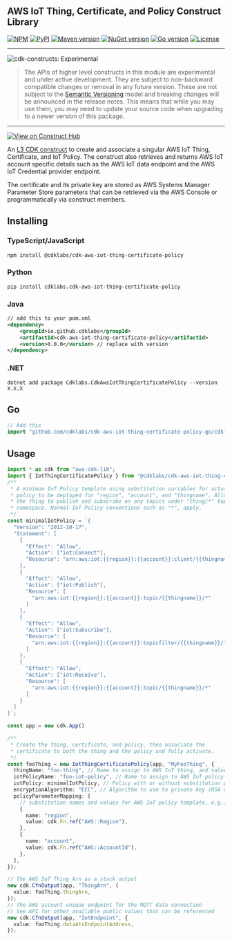 ## AWS IoT Thing, Certificate, and Policy Construct Library

[![NPM](https://img.shields.io/npm/v/@cdklabs/cdk-aws-iot-thing-certificate-policy?label=npm+cdk+v2)](https://www.npmjs.com/package/@cdklabs/cdk-aws-iot-thing-certificate-policy)
[![PyPI](https://img.shields.io/pypi/v/cdklabs.cdk-aws-iot-thing-certificate-policy?label=pypi+cdk+v2)](https://pypi.org/project/cdklabs.cdk-aws-iot-thing-certificate-policy/)
[![Maven version](https://img.shields.io/maven-central/v/io.github.cdklabs/cdk-aws-iot-thing-certificate-policy?label=maven+cdk+v2)](https://central.sonatype.com/artifact/io.github.cdklabs/cdk-aws-iot-thing-certificate-policy)
[![NuGet version](https://img.shields.io/nuget/v/Cdklabs.CdkAwsIotThingCertificatePolicy?label=nuget+cdk+v2)](https://www.nuget.org/packages/Cdklabs.CdkAwsIotThingCertificatePolicy)
[![Go version](https://img.shields.io/github/go-mod/go-version/cdklabs/cdk-aws-iot-thing-certificate-policy-go?label=go+cdk+v2&&filename=cdklabscdkawsiotthingcertificatepolicy%2Fgo.mod)](https://github.com/cdklabs/cdk-aws-iot-thing-certificate-policy-go)
[![License](https://img.shields.io/badge/license-Apache--2.0-blue)](https://github.com/cdklabs/cdk-aws-iot-thing-certificate-policy/blob/main/LICENSE)

<!--BEGIN STABILITY BANNER-->

---

![cdk-constructs: Experimental](https://img.shields.io/badge/cdk--constructs-experimental-important.svg?style=for-the-badge)

> The APIs of higher level constructs in this module are experimental and under active development.
> They are subject to non-backward compatible changes or removal in any future version. These are
> not subject to the [Semantic Versioning](https://semver.org/) model and breaking changes will be
> announced in the release notes. This means that while you may use them, you may need to update
> your source code when upgrading to a newer version of this package.

---

<!--END STABILITY BANNER-->

[![View on Construct Hub](https://constructs.dev/badge?package=%40cdklabs%2Fcdk-aws-iot-thing-certificate-policy)](https://constructs.dev/packages/@cdklabs/cdk-aws-iot-thing-certificate-policy)

An [L3 CDK construct](https://docs.aws.amazon.com/cdk/v2/guide/constructs.html#constructs_lib) to create and associate a singular AWS IoT Thing, Certificate, and IoT Policy. The construct also retrieves and returns AWS IoT account specific details such as the AWS IoT data endpoint and the AWS IoT Credential provider endpoint.

The certificate and its private key are stored as AWS Systems Manager Parameter Store parameters that can be retrieved via the AWS Console or programmatically via construct members.

## Installing

### TypeScript/JavaScript

```shell
npm install @cdklabs/cdk-aws-iot-thing-certificate-policy
```

### Python

```shell
pip install cdklabs.cdk-aws-iot-thing-certificate-policy
```

### Java

```xml
// add this to your pom.xml
<dependency>
    <groupId>io.github.cdklabs</groupId>
    <artifactId>cdk-aws-iot-thing-certificate-policy</artifactId>
    <version>0.0.0</version> // replace with version
</dependency>
```

### .NET

```plaintext
dotnet add package Cdklabs.CdkAwsIotThingCertificatePolicy --version X.X.X
```

## Go

```go
// Add this
import "github.com/cdklabs/cdk-aws-iot-thing-certificate-policy-go/cdklabscdkawsiotthingcertificatepolicy"
```

## Usage

```typescript nofixture
import * as cdk from "aws-cdk-lib";
import { IotThingCertificatePolicy } from "@cdklabs/cdk-aws-iot-thing-certificate-policy";
/**
 * A minimum IoT Policy template using substitution variables for actual
 * policy to be deployed for "region", "account", and "thingname". Allows
 * the thing to publish and subscribe on any topics under "thing/*" topic
 * namespace. Normal IoT Policy conventions such as "*", apply.
 */
const minimalIotPolicy = `{
  "Version": "2012-10-17",
  "Statement": [
    {
      "Effect": "Allow",
      "Action": ["iot:Connect"],
      "Resource": "arn:aws:iot:{{region}}:{{account}}:client/{{thingname}}"
    },
    {
      "Effect": "Allow",
      "Action": ["iot:Publish"],
      "Resource": [
        "arn:aws:iot:{{region}}:{{account}}:topic/{{thingname}}/*"
      ]
    },
    {
      "Effect": "Allow",
      "Action": ["iot:Subscribe"],
      "Resource": [
        "arn:aws:iot:{{region}}:{{account}}:topicfilter/{{thingname}}/*"
      ]
    },
    {
      "Effect": "Allow",
      "Action": ["iot:Receive"],
      "Resource": [
        "arn:aws:iot:{{region}}:{{account}}:topic/{{thingname}}/*"
      ]
    }
  ]
}`;

const app = new cdk.App()

/**
 * Create the thing, certificate, and policy, then associate the
 * certificate to both the thing and the policy and fully activate.
 */
const fooThing = new IotThingCertificatePolicy(app, "MyFooThing", {
  thingName: "foo-thing", // Name to assign to AWS IoT thing, and value for {{thingname}} in policy template
  iotPolicyName: "foo-iot-policy", // Name to assign to AWS IoT policy
  iotPolicy: minimalIotPolicy, // Policy with or without substitution parameters from above
  encryptionAlgorithm: "ECC", // Algorithm to use to private key (RSA or ECC)
  policyParameterMapping: [
    // substitution names and values for AWS IoT policy template, e.g., {{region}} and {{account}}
    {
      name: "region",
      value: cdk.Fn.ref("AWS::Region"),
    },
    {
      name: "account",
      value: cdk.Fn.ref("AWS::AccountId"),
    },
  ],
});

// The AWS IoT Thing Arn as a stack output
new cdk.CfnOutput(app, "ThingArn", {
  value: fooThing.thingArn,
});
// The AWS account unique endpoint for the MQTT data connection
// See API for other available public values that can be referenced
new cdk.CfnOutput(app, "IotEndpoint", {
  value: fooThing.dataAtsEndpointAddress,
});
```
